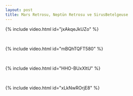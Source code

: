 ```yaml
---
layout: post
title: Mars Retrosu, Neptün Retrosu ve SirusBetelgeuse
---
```


{% include video.html id="jxAkqeJkUZo" %}

<br/>

{% include video.html id="mBQhTQFT580" %}

<br/>

{% include video.html id="HHO-BUxXltU" %}

<br/>

{% include video.html id="xLkNwROrjE8" %}

